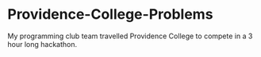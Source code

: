 # Providence-College-Problems
My programming club team travelled Providence College to compete in a 3 hour long hackathon. 

